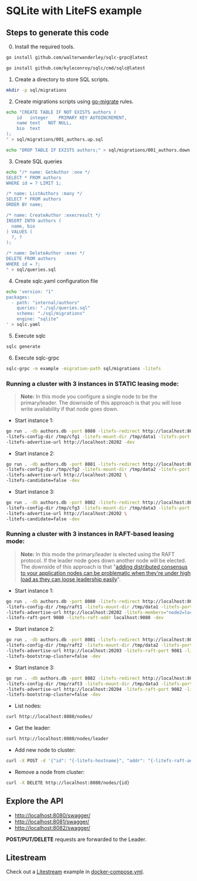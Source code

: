 # SQLite with LiteFS example

## Steps to generate this code

0. Install the required tools.

```sh
go install github.com/walterwanderley/sqlc-grpc@latest
```
```sh
go install github.com/kyleconroy/sqlc/cmd/sqlc@latest
```

1. Create a directory to store SQL scripts.

```sh
mkdir -p sql/migrations
```

2. Create migrations scripts using [go-migrate](https://github.com/golang-migrate/migrate/blob/master/MIGRATIONS.md) rules.

```sh
echo "CREATE TABLE IF NOT EXISTS authors (
    id   integer    PRIMARY KEY AUTOINCREMENT,
    name text   NOT NULL,
    bio  text
);
" > sql/migrations/001_authors.up.sql
```

```sh
echo "DROP TABLE IF EXISTS authors;" > sql/migrations/001_authors.down.sql
```

3. Create SQL queries

```sh
echo "/* name: GetAuthor :one */
SELECT * FROM authors
WHERE id = ? LIMIT 1;

/* name: ListAuthors :many */
SELECT * FROM authors
ORDER BY name;

/* name: CreateAuthor :execresult */
INSERT INTO authors (
  name, bio
) VALUES (
  ?, ? 
);

/* name: DeleteAuthor :exec */
DELETE FROM authors
WHERE id = ?;
" > sql/queries.sql
```
4. Create sqlc.yaml configuration file

```sh
echo 'version: "1"
packages:
  - path: "internal/authors"
    queries: "./sql/queries.sql"
    schema: "./sql/migrations"
    engine: "sqlite"
' > sqlc.yaml
```

5. Execute sqlc

```sh
sqlc generate
```

6. Execute sqlc-grpc

```sh
sqlc-grpc -m example -migration-path sql/migrations -litefs
```

### Running a cluster with 3 instances in STATIC leasing mode:

>**Note:** In this mode you configure a single node to be the primary/leader.
The downside of this approach is that you will lose write availability if that node goes down.

- Start instance 1:
```sh
go run . -db authors.db -port 8080 -litefs-redirect http://localhost:8080 -litefs-hostname node1 \
-litefs-config-dir /tmp/cfg1 -litefs-mount-dir /tmp/data1 -litefs-port 20202 \
-litefs-advertise-url http://localhost:20202 -dev
```

- Start instance 2:
```sh
go run . -db authors.db -port 8081 -litefs-redirect http://localhost:8080 -litefs-hostname node1 \
-litefs-config-dir /tmp/cfg2 -litefs-mount-dir /tmp/data2 -litefs-port 20203 \
-litefs-advertise-url http://localhost:20202 \
-litefs-candidate=false -dev
```

- Start instance 3:
```sh
go run . -db authors.db -port 8082 -litefs-redirect http://localhost:8080 -litefs-hostname node1 \
-litefs-config-dir /tmp/cfg3 -litefs-mount-dir /tmp/data3 -litefs-port 20204 \
-litefs-advertise-url http://localhost:20202 \
-litefs-candidate=false -dev
```

### Running a cluster with 3 instances in RAFT-based leasing mode:

>**Note:** In this mode the primary/leader is elected using the RAFT protocol. 
If the leader node goes down another node will be elected.
The downside of this approach is that "[adding distributed consensus to your application nodes can be problematic when they're under high load as they can loose leadership easily](https://github.com/superfly/litefs/issues/259#issuecomment-1398766012)".

- Start instance 1:
```sh
go run . -db authors.db -port 8080 -litefs-redirect http://localhost:8080 -litefs-hostname node1 \
-litefs-config-dir /tmp/raft1 -litefs-mount-dir /tmp/data1 -litefs-port 20202 \
-litefs-advertise-url http://localhost:20202 -litefs-members="node2=localhost:9081, node3=localhost:9082" \
-litefs-raft-port 9080 -litefs-raft-addr localhost:9080 -dev
```

- Start instance 2:
```sh
go run . -db authors.db -port 8081 -litefs-redirect http://localhost:8081 -litefs-hostname node2 \
-litefs-config-dir /tmp/raft2 -litefs-mount-dir /tmp/data2 -litefs-port 20203 \
-litefs-advertise-url http://localhost:20203 -litefs-raft-port 9081 -litefs-raft-addr localhost:9081 \
-litefs-bootstrap-cluster=false -dev
```

- Start instance 3:
```sh
go run . -db authors.db -port 8082 -litefs-redirect http://localhost:8082 -litefs-hostname node1 \
-litefs-config-dir /tmp/raft3 -litefs-mount-dir /tmp/data3 -litefs-port 20204 \
-litefs-advertise-url http://localhost:20204 -litefs-raft-port 9082 -litefs-raft-addr localhost:9082 \
-litefs-bootstrap-cluster=false -dev
```

- List nodes:
```sh
curl http://localhost:8080/nodes/
```

- Get the leader:
```sh
curl http://localhost:8080/nodes/leader
```

- Add new node to cluster:
```sh
curl -X POST -d '{"id": "{-litefs-hostname}", "addr": "{-litefs-raft-addr}", readOnly: false}' http://localhost:8080/nodes/
```

- Remove a node from cluster:
```sh
curl -X DELETE http://localhost:8080/nodes/{id}
```

## Explore the API

- [http://localhost:8080/swagger/](http://localhost:8080/swagger/)
- [http://localhost:8081/swagger/](http://localhost:8081/swagger/)
- [http://localhost:8082/swagger/](http://localhost:8082/swagger/)

**POST/PUT/DELETE** requests are forwarded to the Leader.

## Litestream

Check out a [Litestream](https://litestream.io) example in [docker-compose.yml](https://github.com/walterwanderley/sqlc-grpc/blob/main/_examples/authors/sqlite/docker-compose.yml).
